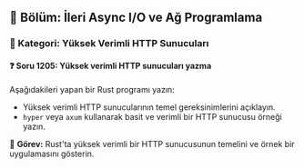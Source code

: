 ## 📘 Bölüm: İleri Async I/O ve Ağ Programlama  
### 🔹 Kategori: Yüksek Verimli HTTP Sunucuları  
#### ❓ Soru 1205: Yüksek verimli HTTP sunucuları yazma

Aşağıdakileri yapan bir Rust programı yazın:

- Yüksek verimli HTTP sunucularının temel gereksinimlerini açıklayın.
- `hyper` veya `axum` kullanarak basit ve verimli bir HTTP sunucusu örneği yazın.

🔧 **Görev:** Rust'ta yüksek verimli bir HTTP sunucusunun temelini ve örnek bir uygulamasını gösterin.
